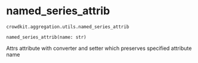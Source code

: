 # named_series_attrib
`crowdkit.aggregation.utils.named_series_attrib`

```
named_series_attrib(name: str)
```

Attrs attribute with converter and setter which preserves specified attribute name

